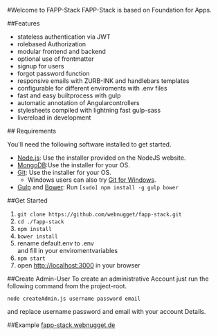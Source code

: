 #Welcome to FAPP-Stack
FAPP-Stack is based on Foundation for Apps.

##Features
<ul>
	<li>stateless authentication via JWT</li>
	<li>rolebased Authorization</li>
	<li>modular frontend and backend</li>
	<li>optional use of frontmatter</li>
	<li>signup for users</li>
	<li>forgot password function</li>
	<li>responsive emails with ZURB-INK and handlebars templates </li>
	<li>configurable for different enviroments with .env files</li>
	<li>fast and easy builtprocess with gulp</li>
	<li>automatic annotation of Angularcontrollers</li>
	<li>stylesheets compiled with  lightning fast gulp-sass</li>
	<li>livereload in development</li>
</ul>
## Requirements

You'll need the following software installed to get started.

  * [Node.js](http://nodejs.org): Use the installer provided on the NodeJS website.
  * [MongoDB](http://www.mongodb.org/):Use the installer for your OS.
  * [Git](http://git-scm.com/downloads): Use the installer for your OS.
    * Windows users can also try [Git for Windows](http://git-for-windows.github.io/).
  * [Gulp](http://gulpjs.com/) and [Bower](http://bower.io): Run `[sudo] npm install -g gulp bower`


##Get Started
<ol>
	<li><code>git clone https://github.com/webnugget/fapp-stack.git </code></li>
	<li><code>cd ./fapp-stack</code></li>
	<li><code>npm install</code></li>
	<li><code>bower install</code></li>
	<li>rename default.env to .env <br>
	and fill in your enviromentvariables</li>
	<li><code>npm start</code></li>
	<li>open <a href="http://localhost:3000">http://localhost:3000</a> in your browser</li>
</ol>

##Create Admin-User
To create an administrative Account just run the following command from the project-root.

```node createAdmin.js username password email```

and replace username password and email with your account Details.

##Example
[fapp-stack.webnugget.de](https://www.fapp-stack.webnugget.de)



